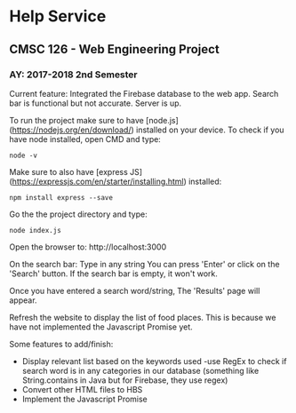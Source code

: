 # Help Service
## CMSC 126 - Web Engineering Project
### AY: 2017-2018 2nd Semester

Current feature:
Integrated the Firebase database to the web app.
Search bar is functional but not accurate.
Server is up.

To run the project make sure to have [node.js] (https://nodejs.org/en/download/) installed on your device. To check if you have node installed, open CMD and type:
```
node -v
```
Make sure to also have [express JS] (https://expressjs.com/en/starter/installing.html) installed:
```
npm install express --save
```
Go the the project directory and type:
```
node index.js
```
Open the browser to:
http://localhost:3000

On the search bar:
  Type in any string
  You can press 'Enter' or click on the 'Search' button.
  If the search bar is empty, it won't work.

  Once you have entered a search word/string,
  The 'Results' page will appear.

Refresh the website to display the list of food places.
  This is because we have not implemented the Javascript Promise yet.


Some features to add/finish:
  - Display relevant list based on the keywords used
	  -use RegEx to check if search word is in any categories in our database
    (something like String.contains in Java but for Firebase, they use regex)
  - Convert other HTML files to HBS
  - Implement the Javascript Promise
